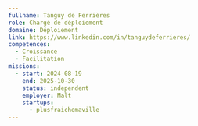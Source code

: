 ```yaml
---
fullname: Tanguy de Ferrières
role: Chargé de déploiement
domaine: Déploiement
link: https://www.linkedin.com/in/tanguydeferrieres/
competences:
  - Croissance
  - Facilitation
missions:
  - start: 2024-08-19
    end: 2025-10-30
    status: independent
    employer: Malt
    startups:
      - plusfraichemaville
---
```

 